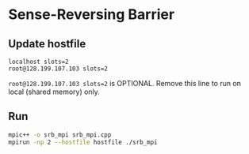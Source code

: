# Sense-Reversing Barrier

## Update hostfile
```
localhost slots=2
root@128.199.107.103 slots=2
```

`root@128.199.107.103 slots=2` is OPTIONAL. Remove this line to run on local (shared memory) only.

## Run

```bash
mpic++ -o srb_mpi srb_mpi.cpp
mpirun -np 2 --hostfile hostfile ./srb_mpi
```